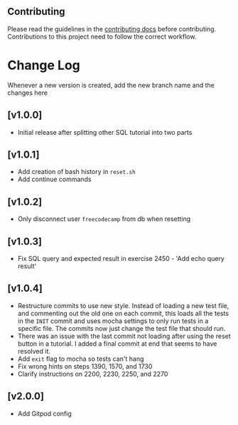 ## Contributing

Please read the guidelines in the [contributing docs](https://contribute.freecodecamp.org/#/how-to-work-on-tutorials-that-use-coderoad) before contributing. Contributions to this project need to follow the correct workflow.

# Change Log

Whenever a new version is created, add the new branch name and the changes here

## [v1.0.0]

- Initial release after splitting other SQL tutorial into two parts

## [v1.0.1]

- Add creation of bash history in `reset.sh`
- Add continue commands

## [v1.0.2]

- Only disconnect user `freecodecamp` from db when resetting

## [v1.0.3]

- Fix SQL query and expected result in exercise 2450 - 'Add echo query result'

## [v1.0.4]

- Restructure commits to use new style. Instead of loading a new test file, and commenting out the old one on each commit, this loads all the tests in the `INIT` commit and uses mocha settings to only run tests in a specific file. The commits now just change the test file that should run.
- There was an issue with the last commit not loading after using the reset button in a tutorial. I added a final commit at end that seems to have resolved it.
- Add `exit` flag to mocha so tests can't hang
- Fix wrong hints on steps 1390, 1570, and 1730
- Clarify instructions on 2200, 2230, 2250, and 2270

## [v2.0.0]

- Add Gitpod config
